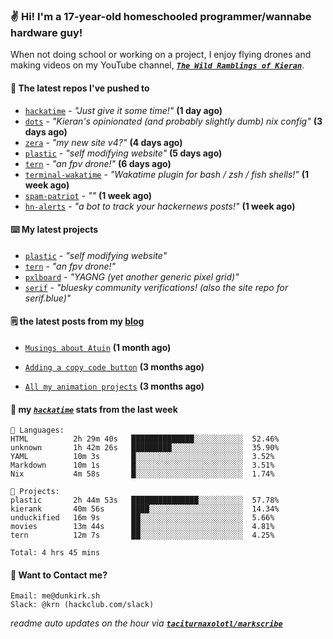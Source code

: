 ### ✌️ Hi! I'm a 17-year-old homeschooled programmer/wannabe hardware guy!

When not doing school or working on a project, I enjoy flying drones and making videos on my YouTube channel, [**_`The Wild Ramblings of Kieran`_**](https://youtube.com/@kieran.rambles).

#### 👷 The latest repos I've pushed to

- [`hackatime`](https://github.com/hackclub/hackatime) - _"Just give it some time!"_ **(1 day ago)**
- [`dots`](https://github.com/taciturnaxolotl/dots) - _"Kieran's opinionated (and probably slightly dumb) nix config"_ **(3 days ago)**
- [`zera`](https://github.com/taciturnaxolotl/zera) - _"my new site v4?"_ **(4 days ago)**
- [`plastic`](https://github.com/taciturnaxolotl/plastic) - _"self modifying website"_ **(5 days ago)**
- [`tern`](https://github.com/taciturnaxolotl/tern) - _"an fpv drone!"_ **(6 days ago)**
- [`terminal-wakatime`](https://github.com/hackclub/terminal-wakatime) - _"Wakatime plugin for bash / zsh / fish shells!"_ **(1 week ago)**
- [`spam-patriot`](https://github.com/taciturnaxolotl/spam-patriot) - _""_ **(1 week ago)**
- [`hn-alerts`](https://github.com/taciturnaxolotl/hn-alerts) - _"a bot to track your hackernews posts!"_ **(1 week ago)**

#### ⌨️ My latest projects

- [`plastic`](https://github.com/taciturnaxolotl/plastic) - _"self modifying website"_
- [`tern`](https://github.com/taciturnaxolotl/tern) - _"an fpv drone!"_
- [`pxlboard`](https://github.com/taciturnaxolotl/pxlboard) - _"YAGNG (yet another generic pixel grid)"_
- [`serif`](https://github.com/taciturnaxolotl/serif) - _"bluesky community verifications! (also the site repo for serif.blue)"_

#### 🗒️ the latest posts from my [blog](https://dunkirk.sh)

- [`Musings about Atuin`](https://dunkirk.sh/blog/atuin/) **(1 month ago)**

- [`Adding a copy code button`](https://dunkirk.sh/blog/adding-a-copy-button/) **(3 months ago)**

- [`All my animation projects`](https://dunkirk.sh/blog/my-animations/) **(3 months ago)**



#### 📡 my [_`hackatime`_](https://waka.hackclub.com) stats from the last week

```text
💾 Languages:
HTML          2h 29m 40s   ██████████████░░░░░░░░░░░  52.46%
unknown       1h 42m 26s   █████████░░░░░░░░░░░░░░░░  35.90%
YAML          10m 3s       █░░░░░░░░░░░░░░░░░░░░░░░░  3.52%
Markdown      10m 1s       █░░░░░░░░░░░░░░░░░░░░░░░░  3.51%
Nix           4m 58s       █░░░░░░░░░░░░░░░░░░░░░░░░  1.74%

💼 Projects:
plastic       2h 44m 53s   ███████████████░░░░░░░░░░  57.78%
kierank       40m 56s      ████░░░░░░░░░░░░░░░░░░░░░  14.34%
unduckified   16m 9s       ██░░░░░░░░░░░░░░░░░░░░░░░  5.66%
movies        13m 44s      ██░░░░░░░░░░░░░░░░░░░░░░░  4.81%
tern          12m 7s       ██░░░░░░░░░░░░░░░░░░░░░░░  4.25%

Total: 4 hrs 45 mins
```

#### 📮 Want to Contact me?

```text
Email: me@dunkirk.sh
Slack: @krn (hackclub.com/slack)
```

_readme auto updates on the hour via [**`taciturnaxolotl/markscribe`**](https://github.com/taciturnaxolotl/markscribe)_
